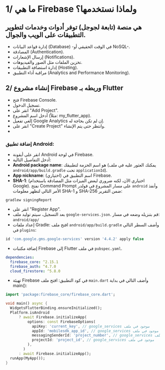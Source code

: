 # 1/ ما هي Firebase ولماذا نستخدمها؟
## هي منصة (تابعة لجوجل) توفر أدوات وخدمات لتطوير التطبيقات على الويب والجوال.

- إدارة قواعد البيانات (Database) -في الوقت الحقيقي أو NoSQL-.
- المصادقة (Authentication).
- إرسال الإشعارات (Notifications).
- تخزين الملفات مثل الصور والفيديوهات.
- إدارة استضافة التطبيقات (Hosting).
- مراقبة أداء التطبيق (Analytics and Performance Monitoring).

## 2/ إنشاء مشروع Firebase وربطه بـ Flutter
- فتح Firebase Console.
- تسجيل الدخول.
- انقر على "Add Project".
- أدخل اسم المشروع (مثلاً: my_flutter_app).
- إلغي تفعيل Google Analytics إن لم تكن بحاجة له.
- انقر على "Create Project" وانتظر حتى يتم الإنشاء.
- 
### إضافة تطبيق Android:
- انقر على أيقونة Android في لوحة Firebase.
- أدخل التفاصيل التالية:
 - **Android package name**: هو اسم الحزمة لتطبيقك (يمكنك العثور عليه في ملف `android/app/build.gradle` تحت `applicationId`).
 - **App nickname**: (اختياري) اسم التطبيق في Firebase.
 - **SHA-1**: (اختياري الآن، لكنه ضروري لبعض الميزات مثل المصادقة باستخدام Google).
  نفتح Command Prompt على مسار المشروع في فولدر `android` وأنفذ الأمر التالي لتظهر معلومات SHA-1 و SHA-256 ضمن التقرير:
 ```
gradlew signingReport
```
- انقر على "Register App".
- بعد التسجيل، سيتم توليد ملف `google-services.json`. قم بتنزيله وضعه في مسار: `android/app/`
- إعداد ملفات Gradle:
افتح ملف `android/app/build.gradle` وأضف السطر التالي في `plugins`:
```gradle
id 'com.google.gms.google-services' version '4.4.2' apply false
```

- إضافة مكتبات Firebase إلى Flutter في ملف `pubspec.yaml`.

```yaml
dependencies:
  firebase_core: ^2.15.1
  firebase_auth: ^4.7.0
  cloud_firestore: ^5.8.0
```

- تهيئة Firebase في كود التطبيق: افتح ملف `main.dart` وأضف التالي في بداية main():

```dart
import 'package:firebase_core/firebase_core.dart';

void main() async {
  WidgetsFlutterBinding.ensureInitialized();
  Platform.isAndroid
      ? await Firebase.initializeApp(
          options: const FirebaseOptions(
            apiKey: 'current_key', // google_services موجود في ملف  
            appId: 'mobilesdk_app_id', // google_services موجود في ملف  
            messagingSenderId: 'project_number', // google_services موجود في ملف  
            projectId: 'project_id', // google_services موجود في ملف  
          ),
        )
      : await Firebase.initializeApp();
  runApp(MyApp());
}
```
